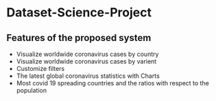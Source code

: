 # Dataset-Science-Project

## Features of the proposed system
- Visualize worldwide coronavirus cases by country
- Visualize worldwide coronavirus cases by varient
- Customize filters
- The latest global coronavirus statistics with Charts
- Most covid 19 spreading countries and the ratios with respect to the population
